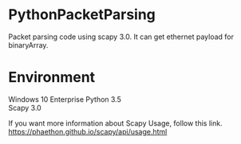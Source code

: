 # PythonPacketParsing
Packet parsing code using scapy 3.0. It can get ethernet payload for binaryArray.



# Environment
Windows 10 Enterprise 
Python 3.5  
Scapy 3.0 


If you want more information about Scapy Usage, follow this link.
https://phaethon.github.io/scapy/api/usage.html

